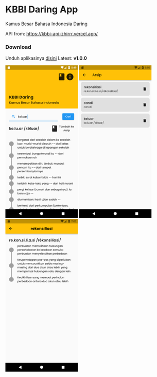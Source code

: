 # KBBI Daring App
Kamus Besar Bahasa Indonesia Daring

API from: https://kbbi-api-zhirrr.vercel.app/
### Download
Unduh aplikasinya [disini](https://github.com/maulana2468/KBBI_Daring_App/releases/download/apk/KBBI_Daring.apk)
Latest: **v1.0.0**

<img src="https://github.com/maulana2468/KBBI_Daring_App/blob/main/screenshot/1.png" width="225">
<img src="https://github.com/maulana2468/KBBI_Daring_App/blob/main/screenshot/2.png" width="225">
<img src="https://github.com/maulana2468/KBBI_Daring_App/blob/main/screenshot/3.png" width="225">
